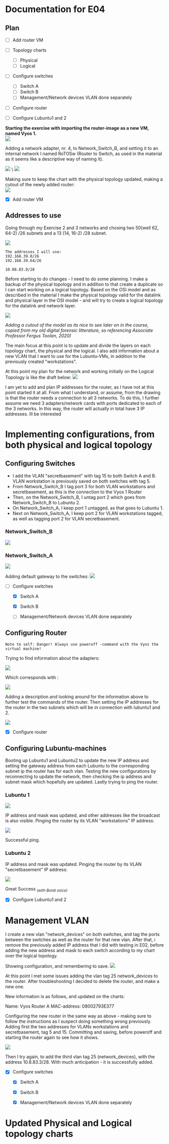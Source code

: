 # Documentation for E04

## Plan
- [ ] Add router VM
- [ ] Topology charts
	- [ ] Physical
	- [ ] Logical
- [ ] Configure switches
	- [ ] Switch A
	- [ ] Switch B
	- [ ] Management/Network devices VLAN done separately
- [ ] Configure router
- [ ] Configure Lubuntu1 and 2


**Starting the exercise with importing the router-image as a new VM, named Vyos 1.**
\
![](/documentation/E04/FirstRouterImport.png)


Adding a network adapter, nr. 4, to Network_Switch_B, and setting it to an internal network I named RoTOSw (Router to Switch, as used in the material as it seems like a descriptive way of naming it).


![](/documentation/E04/Router1Adapter1.png) \ 
![](/documentation/E04/SwitchBNewAdapter1.png)

Making sure to keep the chart with the physical topology updated, making a cutout of the newly added router: \
![](/documentation/E04/PhysTop_Router1.png)

- [x] Add router VM


## Addresses to use
Going through my Exercise 2 and 3 networks and chosing two 50(well 62, 64-2) /26 subnets and a 13 (14, 16-2) /28 subnet. 

![](/documentation/E04/ChosingSubnets.png)
```
The addresses I will use:
192.168.39.0/26
192.168.39.64/26

10.08.83.0/28
```

Before starting to do changes - I need to do some planning. I make a backup of the physical topology and in addition to that create a duplicate so I can start working on a logical topology. 
Based on the OSI model and as described in the material I make the physical topology valid for the datalink and physical layer in the OSI model - and will try to create a logical topology for the datalink and network layer.

![](/documentation/E04/Layer123OSI.png) 
 
*Adding a cutout of the model as its nice to see later on in the course, copied from my old digital forensic litterature, so referencing Associate Professor Fergus Toolan, 2020)*


The main focus at this point is to update and divide the layers on each topology chart, the physical and the logical. I also add information about a new VLAN that I want to use for the Lubuntu-VMs, in addition to the previously created "workstations". 

At this point my plan for the network and working initially on the Logical Topology is like the draft below:
![](/documentation/E04/LogicalChart_1.png) 

I am yet to add and plan IP addresses for the router, as I have not at this point started it at all. From what I understand, or assume, from the drawing is that the router needs a connection to all 3 networks. 
To do this, I further assume we need 3 adapters/network cards with ports dedicated to each of the 3 networks. In this way, the router will actually in total have 3 IP addresses. Ill be interested 


# Implementing configurations, from both physical and logical topology

## Configuring Switches

- I add the VLAN "secretbasement" with tag 15 to both Switch A and B. VLAN workstation is previously saved on both switches with tag 5.  
- From Network_Switch_B I tag port 3 for both VLAN workstations and secretbasement, as this is the connection to the Vyos 1 Router
- Then, on the Network_Switch_B, I untag port 2 which goes from Network_Switch_B to Lubuntu 2. 
- On Network_Switch_A, I keep port 1 untagged, as that goes to Lubuntu 1. 
- Next on Network_Switch_A, I keep port 2 for VLAN workstations tagged, as well as tagging port 2 for VLAN secretbasement. 

### Network_Switch_B 
![](/documentation/E04/ConfigSwithcB_1.png) 

### Network_Switch_A
![](/documentation/E04/ConfigSwithcA_1.png) 

Adding default gateway to the switches:
![](/documentation/E04/SwitchDefaultGateway.png) 

- [ ] Configure switches
	- [x] Switch A
	- [x] Switch B
	- [ ] Management/Network devices VLAN done separately


## Configuring Router
```
Note to self: Danger! Always use poweroff -command with the Vyos the virtual machine!
```

Trying to find information about the adapters:

![](/documentation/E04/vyosadapter1mac.png) 

Which corresponds with :

![](/documentation/E04/VyosSettingsAdapter1Mac.png) 

Adding a description and looking around for the information above to further test the commands of the router. Then setting the IP addresses  for the router in the two subnets which will be in connection with lubuntu1 and 2. 

![](/documentation/E04/Vyos1configuration_1.png) 

- [x] Configure router



## Configuring Lubuntu-machines

Booting up Lubuntu1 and Lubuntu2 to update the new IP address and setting the gateway address from each Lubuntu to the corresponding subnet ip the router has for each vlan. 
Testing the new configurations by reconnecting to update the network, then checking the ip address and subnet mask which hopefully are updated. Lastly trying to ping the router.

### Lubuntu 1
![](/documentation/E04/Lubuntu1Config_1.png) 

IP address and mask was updated, and other addresses like the broadcast is also visible. Pinging the router by its VLAN "workstations" IP address:

![](/documentation/E04/Lubuntu1_Config_ping.png) 

Successful ping. 

### Lubuntu 2
IP address and mask was updated. Pinging the router by its VLAN "secretbasement" IP address:

![](/documentation/E04/Lubuntu2Config.png) 

Great Success <sub>*(with Borat voice)*</sub>
- [x] Configure Lubuntu1 and 2



# Management VLAN

I create a new vlan "network_devices" on both switches, and tag the ports between the switches as well as the router for that new vlan.
After that, i remove the previously added IP address that I did with testing in E02, before adding the new address and mask to each switch according to my chart over the logical topology.

Showing configuration, and remembering to save. 
![](/documentation/E04/SwitchA_B_networkdevicesconfig.png) 

At this point I met some issues adding the vlan tag 25 network_devices to the router. After troubleshooting I decided to delete the router, and make a new one. 

New information is as follows, and updated on the charts:

Name: Vyos Router A
MAC-address: 08002793E377

Configuring the new router in the same way as above - making sure to follow the instructions as I suspect doing something wrong previously.
Adding first the two addresses for VLANs workstations and secretbasement, tag 5 and 15. Committing and saving, before poweroff and starting the router again to see how it shows.

 ![](/documentation/E04/NewRouterInterfaces.png) 

Then I try again, to add the third vlan tag 25 (network_devices), with the address 10.8.83.3/28.
With much anticipation - it is successfully added. 



- [x] Configure switches
	- [x] Switch A
	- [x] Switch B
	- [x] Management/Network devices VLAN done separately



# Updated Physical and Logical topology charts

